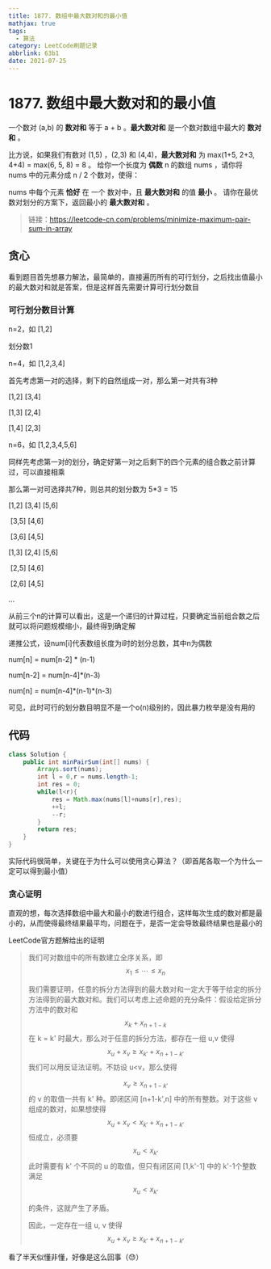 ```yaml
---
title: 1877. 数组中最大数对和的最小值
mathjax: true
tags:
  - 算法
category: LeetCode刷题记录
abbrlink: 63b1
date: 2021-07-25
---
```

# 1877. 数组中最大数对和的最小值

一个数对 (a,b) 的 **数对和** 等于 a + b 。**最大数对和** 是一个数对数组中最大的 **数对和** 。

比方说，如果我们有数对 (1,5) ，(2,3) 和 (4,4)，**最大数对和** 为 max(1+5, 2+3, 4+4) = max(6, 5, 8) = 8 。
给你一个长度为 **偶数** n 的数组 nums ，请你将 nums 中的元素分成 n / 2 个数对，使得：

nums 中每个元素 **恰好** 在 一个 数对中，且
**最大数对和** 的值 **最小** 。
请你在最优数对划分的方案下，返回最小的 **最大数对和** 。

> 链接：https://leetcode-cn.com/problems/minimize-maximum-pair-sum-in-array

<!-- more -->

## 贪心

看到题目首先想暴力解法，最简单的，直接遍历所有的可行划分，之后找出值最小的最大数对和就是答案，但是这样首先需要计算可行划分数目

### 可行划分数目计算

n=2，如 [1,2] 

划分数1

n=4，如 [1,2,3,4] 

首先考虑第一对的选择，剩下的自然组成一对，那么第一对共有3种

[1,2] [3,4]

[1,3] [2,4]

[1,4] [2,3]

n=6，如 [1,2,3,4,5,6]

同样先考虑第一对的划分，确定好第一对之后剩下的四个元素的组合数之前计算过，可以直接相乘

那么第一对可选择共7种，则总共的划分数为 5*3 = 15 

[1,2] [3,4] [5,6]

​         [3,5] [4,6]

​         [3,6] [4,5]

[1,3] [2,4] [5,6]

​         [2,5] [4,6]

​         [2,6] [4,5]

...

从前三个n的计算可以看出，这是一个递归的计算过程，只要确定当前组合数之后就可以将问题规模缩小，最终得到确定解

递推公式，设num[i]代表数组长度为i时的划分总数，其中n为偶数

num[n] = num[n-2] * (n-1)

num[n-2] = num[n-4]*(n-3)

num[n] = num[n-4]\*(n-1)\*(n-3)

可见，此时可行的划分数目明显不是一个o(n)级别的，因此暴力枚举是没有用的

## 代码

```java
class Solution {
    public int minPairSum(int[] nums) {
        Arrays.sort(nums);
        int l = 0,r = nums.length-1;
        int res = 0;
        while(l<r){
            res = Math.max(nums[l]+nums[r],res);
            ++l;
            --r;
        }
        return res;
    }
}
```

实际代码很简单，关键在于为什么可以使用贪心算法？（即首尾各取一个为什么一定可以得到最小值）

### 贪心证明

直观的想，每次选择数组中最大和最小的数进行组合，这样每次生成的数对都是最小的，从而使得最终结果最平均，问题在于，是否一定会导致最终结果也是最小的

LeetCode官方题解给出的证明

> 我们可对数组中的所有数建立全序关系，即 
> $$
> x_1 \le \cdots \le x_n
> $$
>
> 我们需要证明，任意的拆分方法得到的最大数对和一定大于等于给定的拆分方法得到的最大数对和。我们可以考虑上述命题的充分条件：假设给定拆分方法中的数对和 
> $$
> x_{k}+x_{n+1-k}
> $$
> 在 k = k' 时最大，那么对于任意的拆分方法，都存在一组 u,v 使得 
> $$
> x_u + x_v \ge x_{k'} + x_{n+1-k'}
> $$
> 我们可以用反证法证明。不妨设 u<v，那么使得 
>
> $$
> x_v \ge x_{n+1-k'}
> $$
> 的 v 的取值一共有 k' 种。即闭区间 \[n+1-k',n] 中的所有整数。对于这些 v 组成的数对，如果想使得
> $$
> x_u + x_v < x_{k'} + x_{n+1-k'}
> $$
> 恒成立，必须要 
> $$
> x_u < x_{k'}
> $$
> 此时需要有 k' 个不同的 u 的取值，但只有闭区间 \[1,k'-1] 中的 k'-1个整数满足 
> $$
> x_u < x_{k'}
> $$
>
> 的条件，这就产生了矛盾。
>
> 因此，一定存在一组 u, v 使得 
> $$
> x_u + x_v \ge x_{k'} + x_{n+1-k'}
> $$

看了半天似懂非懂，好像是这么回事（😓）

